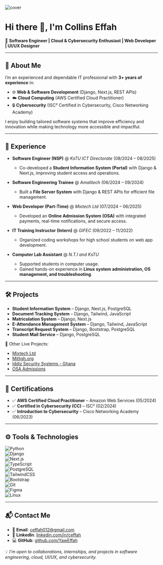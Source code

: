 

![cover](https://github.com/YawEffah/YawEffah/assets/117177189/8680e5e9-9e08-411c-bac6-ae5a19825de0)

# Hi there 👋, I'm Collins Effah  

🚀 **Software Engineer | Cloud & Cybersecurity Enthusiast | Web Developer | UI/UX Designer**  

---

## 🌟 About Me  
I’m an experienced and dependable IT professional with **3+ years of experience** in:  
- 🌐 **Web & Software Development** (Django, Next.js, REST APIs)  
- ☁️ **Cloud Computing** (AWS Certified Cloud Practitioner)  
- 🔒 **Cybersecurity** (ISC² Certified in Cybersecurity, Cisco Networking Academy)  

I enjoy building tailored software systems that improve efficiency and innovation while making technology more accessible and impactful.  

---

## 💼 Experience  
- **Software Engineer (NSP)** @ *KsTU ICT Directorate* (08/2024 – 08/2025)  
  - Co-developed a **Student Information System (Portal)** with Django & Next.js, improving student access and operations.  

- **Software Engineering Trainee** @ *Amalitech* (06/2024 – 09/2024)  
  - Built a **File Server System** with Django & REST APIs for efficient file management.  

- **Web Developer (Part-Time)** @ *Mixtech Ltd* (07/2024 – 06/2025)  
  - Developed an **Online Admission System (OSA)** with integrated payments, real-time notifications, and secure access.  

- **IT Training Instructor (Intern)** @ *GIFEC* (09/2022 – 11/2022)  
  - Organized coding workshops for high school students on web app development.
    
- **Computer Lab Assistant** @ *N.T.I and KsTU*  
  - Supported students in computer usage.  
  - Gained hands-on experience in **Linux system administration, OS management, and troubleshooting**.   

---

## 🛠 Projects  
- **Student Information System** – Django, Next.js, PostgreSQL  
- **Document Tracking System** – Django, Tailwind, JavaScript  
- **Matriculation System** – Django, Next.js  
- **E-Attendance Management System** – Django, Tailwind, JavaScript  
- **Transcript Request System** – Django, Bootstrap, PostgreSQL  
- **Student Mail Service** – Django, PostgreSQL  

🔗 Other Live Projects:  
- [Mixtech Ltd](https://mixtechltd.com/)
- [Mitligh.org](https://www.mitligh.org)  
- [Iddiz Security Systems - Ghana](https://ddizsecuritysystems.com)
- [OSA Admissions](https://admissions.mixtechltd.com)

---

## 📜 Certifications  
- ✅ **AWS Certified Cloud Practitioner** – Amazon Web Services (05/2024)  
- ✅ **Certified in Cybersecurity (CC)** – ISC² (02/2024)  
- ✅ **Introduction to Cybersecurity** – Cisco Networking Academy (06/2023)  

---

## ⚙️ Tools & Technologies  
![Python](https://img.shields.io/badge/-Python-blue?logo=python&logoColor=white)  
![Django](https://img.shields.io/badge/-Django-darkgreen?logo=django&logoColor=white)  
![Next.js](https://img.shields.io/badge/-Next.js-black?logo=next.js&logoColor=white)  
![TypeScript](https://img.shields.io/badge/-TypeScript-blue?logo=typescript&logoColor=white)  
![PostgreSQL](https://img.shields.io/badge/-PostgreSQL-lightblue?logo=postgresql&logoColor=white)  
![TailwindCSS](https://img.shields.io/badge/-TailwindCSS-teal?logo=tailwindcss&logoColor=white)  
![Bootstrap](https://img.shields.io/badge/-Bootstrap-purple?logo=bootstrap&logoColor=white)  
![Git](https://img.shields.io/badge/-Git-orange?logo=git&logoColor=white)  
![Figma](https://img.shields.io/badge/-Figma-pink?logo=figma&logoColor=white)  
![Linux](https://img.shields.io/badge/-Linux-black?logo=linux&logoColor=white)  

---

## 📬 Contact Me  
- 📧 **Email**: [ceffah012@gmail.com](mailto:ceffah012@gmail.com)  
- 💼 **LinkedIn**: [linkedin.com/in/ceffah](https://www.linkedin.com/in/ceffah)  
- 💻 **GitHub**: [github.com/YawEffah](https://github.com/YawEffah)  

💡 *I’m open to collaborations, internships, and projects in software engineering, cloud, UI/UX, and cybersecurity.*  

